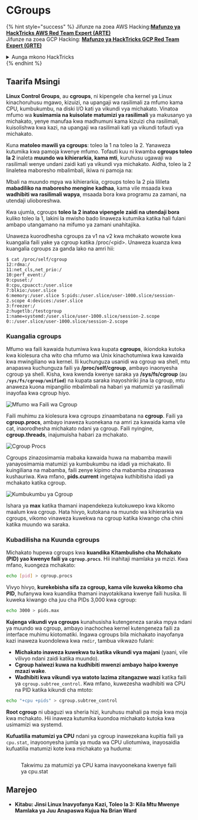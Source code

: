 # CGroups

{% hint style="success" %}
Jifunze na zoea AWS Hacking:<img src="/.gitbook/assets/arte.png" alt="" data-size="line">[**Mafunzo ya HackTricks AWS Red Team Expert (ARTE)**](https://training.hacktricks.xyz/courses/arte)<img src="/.gitbook/assets/arte.png" alt="" data-size="line">\
Jifunze na zoea GCP Hacking: <img src="/.gitbook/assets/grte.png" alt="" data-size="line">[**Mafunzo ya HackTricks GCP Red Team Expert (GRTE)**<img src="/.gitbook/assets/grte.png" alt="" data-size="line">](https://training.hacktricks.xyz/courses/grte)

<details>

<summary>Aunga mkono HackTricks</summary>

* Angalia [**mpango wa usajili**](https://github.com/sponsors/carlospolop)!
* **Jiunge na** 💬 [**Kikundi cha Discord**](https://discord.gg/hRep4RUj7f) au kikundi cha [**telegram**](https://t.me/peass) au **tufuate** kwenye **Twitter** 🐦 [**@hacktricks\_live**](https://twitter.com/hacktricks\_live)**.**
* **Shiriki mbinu za udukuzi kwa kuwasilisha PRs kwa** [**HackTricks**](https://github.com/carlospolop/hacktricks) na [**HackTricks Cloud**](https://github.com/carlospolop/hacktricks-cloud) repos za github.

</details>
{% endhint %}

## Taarifa Msingi

**Linux Control Groups**, au **cgroups**, ni kipengele cha kernel ya Linux kinachoruhusu mgawo, kizuizi, na upangaji wa rasilimali za mfumo kama CPU, kumbukumbu, na diski I/O kati ya vikundi vya michakato. Vinatoa mfumo wa **kusimamia na kuisolate matumizi ya rasilimali** ya makusanyo ya michakato, yenye manufaa kwa madhumuni kama kizuizi cha rasilimali, kuisolishwa kwa kazi, na upangaji wa rasilimali kati ya vikundi tofauti vya michakato.

Kuna **matoleo mawili ya cgroups**: toleo la 1 na toleo la 2. Yanaweza kutumika kwa pamoja kwenye mfumo. Tofauti kuu ni kwamba **cgroups toleo la 2** inaleta **muundo wa kihierarkia, kama mti**, kuruhusu ugawaji wa rasilimali wenye undani zaidi kati ya vikundi vya michakato. Aidha, toleo la 2 linaletea maboresho mbalimbali, ikiwa ni pamoja na:

Mbali na muundo mpya wa kihierarkia, cgroups toleo la 2 pia lilileta **mabadiliko na maboresho mengine kadhaa**, kama vile msaada kwa **wadhibiti wa rasilimali wapya**, msaada bora kwa programu za zamani, na utendaji ulioboreshwa.

Kwa ujumla, cgroups **toleo la 2 inatoa vipengele zaidi na utendaji bora** kuliko toleo la 1, lakini la mwisho bado linaweza kutumika katika hali fulani ambapo utangamano na mifumo ya zamani unahitajika.

Unaweza kuorodhesha cgroups za v1 na v2 kwa mchakato wowote kwa kuangalia faili yake ya cgroup katika /proc/\<pid>. Unaweza kuanza kwa kuangalia cgroups za ganda lako na amri hii:
```shell-session
$ cat /proc/self/cgroup
12:rdma:/
11:net_cls,net_prio:/
10:perf_event:/
9:cpuset:/
8:cpu,cpuacct:/user.slice
7:blkio:/user.slice
6:memory:/user.slice 5:pids:/user.slice/user-1000.slice/session-2.scope 4:devices:/user.slice
3:freezer:/
2:hugetlb:/testcgroup
1:name=systemd:/user.slice/user-1000.slice/session-2.scope
0::/user.slice/user-1000.slice/session-2.scope
```
### Kuangalia cgroups

Mfumo wa faili kawaida hutumiwa kwa kupata **cgroups**, ikiondoka kutoka kwa kiolesura cha wito cha mfumo wa Unix kinachotumiwa kwa kawaida kwa mwingiliano wa kernel. Ili kuchunguza usanidi wa cgroup wa shell, mtu anapaswa kuchunguza faili ya **/proc/self/cgroup**, ambayo inaonyesha cgroup ya shell. Kisha, kwa kwenda kwenye saraka ya **/sys/fs/cgroup** (au **`/sys/fs/cgroup/unified`**) na kupata saraka inayoshiriki jina la cgroup, mtu anaweza kuona mipangilio mbalimbali na habari ya matumizi ya rasilimali inayofaa kwa cgroup hiyo.

![Mfumo wa Faili wa Cgroup](<../../../.gitbook/assets/image (1128).png>)

Faili muhimu za kiolesura kwa cgroups zinaambatana na **cgroup**. Faili ya **cgroup.procs**, ambayo inaweza kuonekana na amri za kawaida kama vile cat, inaorodhesha michakato ndani ya cgroup. Faili nyingine, **cgroup.threads**, inajumuisha habari za mchakato.

![Cgroup Procs](<../../../.gitbook/assets/image (281).png>)

Cgroups zinazosimamia mabaka kawaida huwa na mabamba mawili yanayosimamia matumizi ya kumbukumbu na idadi ya michakato. Ili kuingiliana na mabamba, faili zenye kipimo cha mabamba zinapaswa kushauriwa. Kwa mfano, **pids.current** ingetajwa kuthibitisha idadi ya mchakato katika cgroup.

![Kumbukumbu ya Cgroup](<../../../.gitbook/assets/image (677).png>)

Ishara ya **max** katika thamani inapendekeza kutokuwepo kwa kikomo maalum kwa cgroup. Hata hivyo, kutokana na muundo wa kihierarkia wa cgroups, vikomo vinaweza kuwekwa na cgroup katika kiwango cha chini katika muundo wa saraka.

### Kubadilisha na Kuunda cgroups

Michakato hupewa cgroups kwa **kuandika Kitambulisho cha Mchakato (PID) yao kwenye faili ya `cgroup.procs`**. Hii inahitaji mamlaka ya mzizi. Kwa mfano, kuongeza mchakato:
```bash
echo [pid] > cgroup.procs
```
Vivyo hivyo, **kurekebisha sifa za cgroup, kama vile kuweka kikomo cha PID**, hufanywa kwa kuandika thamani inayotakikana kwenye faili husika. Ili kuweka kiwango cha juu cha PIDs 3,000 kwa cgroup:
```bash
echo 3000 > pids.max
```
**Kujenga vikundi vya cgroups** kunahusisha kutengeneza saraka mpya ndani ya muundo wa cgroup, ambayo inachochea kernel kutengeneza faili za interface muhimu kiotomatiki. Ingawa cgroups bila michakato inayofanya kazi inaweza kuondolewa kwa `rmdir`, tambua vikwazo fulani:

* **Michakato inaweza kuwekwa tu katika vikundi vya majani** (yaani, vile vilivyo ndani zaidi katika muundo).
* **Cgroup haiwezi kuwa na kudhibiti mwenzi ambayo haipo kwenye mzazi wake**.
* **Wadhibiti kwa vikundi vya watoto lazima zitangazwe wazi** katika faili ya `cgroup.subtree_control`. Kwa mfano, kuwezesha wadhibiti wa CPU na PID katika kikundi cha mtoto:
```bash
echo "+cpu +pids" > cgroup.subtree_control
```
**Root cgroup** ni ubaguzi wa sheria hizi, kuruhusu mahali pa moja kwa moja kwa mchakato. Hii inaweza kutumika kuondoa michakato kutoka kwa usimamizi wa systemd.

**Kufuatilia matumizi ya CPU** ndani ya cgroup inawezekana kupitia faili ya `cpu.stat`, inayoonyesha jumla ya muda wa CPU uliotumiwa, inayosaidia kufuatilia matumizi kote kwa michakato ya huduma:

<figure><img src="../../../.gitbook/assets/image (908).png" alt=""><figcaption><p>Takwimu za matumizi ya CPU kama inavyoonekana kwenye faili ya cpu.stat</p></figcaption></figure>

## Marejeo

* **Kitabu: Jinsi Linux Inavyofanya Kazi, Toleo la 3: Kila Mtu Mwenye Mamlaka ya Juu Anapaswa Kujua Na Brian Ward**
